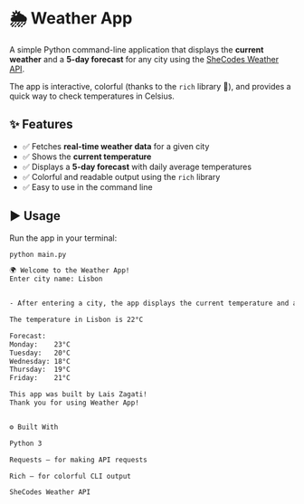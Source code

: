 # 🌦 Weather App  

A simple Python command-line application that displays the **current weather** and a **5-day forecast** for any city using the [SheCodes Weather API](https://www.shecodes.io/weather).  

The app is interactive, colorful (thanks to the `rich` library 🎨), and provides a quick way to check temperatures in Celsius.  



## ✨ Features  
- ✅ Fetches **real-time weather data** for a given city  
- ✅ Shows the **current temperature**  
- ✅ Displays a **5-day forecast** with daily average temperatures  
- ✅ Colorful and readable output using the `rich` library  
- ✅ Easy to use in the command line  


## ▶️ Usage 

Run the app in your terminal:

```bash
python main.py

🌍 Welcome to the Weather App!
Enter city name: Lisbon


- After entering a city, the app displays the current temperature and a 5-day forecast. Example:

The temperature in Lisbon is 22°C

Forecast:
Monday:    23°C
Tuesday:   20°C
Wednesday: 18°C
Thursday:  19°C
Friday:    21°C

This app was built by Lais Zagati!
Thank you for using Weather App!


⚙️ Built With

Python 3

Requests – for making API requests

Rich – for colorful CLI output

SheCodes Weather API




